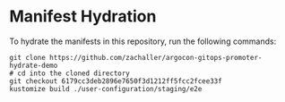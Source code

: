 # Manifest Hydration

To hydrate the manifests in this repository, run the following commands:

```shell
git clone https://github.com/zachaller/argocon-gitops-promoter-hydrate-demo
# cd into the cloned directory
git checkout 6179cc3deb2896e7650f3d1212ff5fcc2fcee33f
kustomize build ./user-configuration/staging/e2e
```
